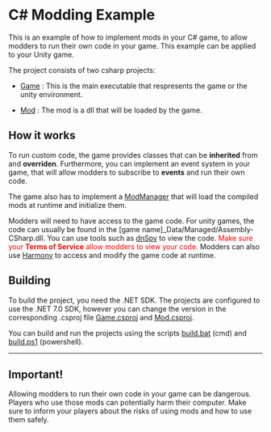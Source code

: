 # C# Modding Example

This is an example of how to implement mods in your C# game, to allow modders to run their own code in your game. This example can be applied to your Unity game.

The project consists of two csharp projects:

- [Game](Game/readme.md) : This is the main executable that respresents the game or the unity environment.

- [Mod](Mod/readme.md) : The mod is a dll that will be loaded by the game.


## How it works

To run custom code, the game provides classes that can be **inherited** from and **overriden**. Furthermore, you can implement an event system in your game, that will allow modders to subscribe to **events** and run their own code.

The game also has to implement a [ModManager](Game/ModManager.cs) that will load the compiled mods at runtime and initialize them.

Modders will need to have access to the game code. For unity games, the code can usually be found in the [game name]_Data/Managed/Assembly-CSharp.dll. You can use tools such as [dnSpy](https://github.com/dnSpy/dnSpy) to view the code. <span style="color:red">Make sure your **Terms of Service** allow modders to view your code. </span>
Modders can also use [Harmony](https://github.com/pardeike/Harmony) to access and modify the game code at runtime.

## Building

To build the project, you need the .NET SDK. The projects are configured to use the .NET 7.0 SDK, however you can change the version in the corresponding .csproj file [Game.csproj](Game/Game.csproj) and [Mod.csproj](Mod/Mod.csproj).

You can build and run the projects using the scripts [build.bat](build.bat) (cmd) and [build.ps1](build.ps1) (powershell).

---
## Important!
Allowing modders to run their own code in your game can be dangerous. Players who use those mods can potentially harm their computer. Make sure to inform your players about the risks of using mods and how to use them safely.